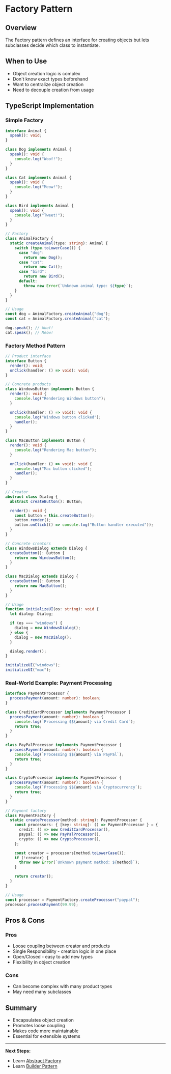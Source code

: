 # Factory Pattern

## Overview

The Factory pattern defines an interface for creating objects but lets subclasses decide which class to instantiate.

## When to Use

- Object creation logic is complex
- Don't know exact types beforehand
- Want to centralize object creation
- Need to decouple creation from usage

## TypeScript Implementation

### Simple Factory

```typescript
interface Animal {
  speak(): void;
}

class Dog implements Animal {
  speak(): void {
    console.log("Woof!");
  }
}

class Cat implements Animal {
  speak(): void {
    console.log("Meow!");
  }
}

class Bird implements Animal {
  speak(): void {
    console.log("Tweet!");
  }
}

// Factory
class AnimalFactory {
  static createAnimal(type: string): Animal {
    switch (type.toLowerCase()) {
      case "dog":
        return new Dog();
      case "cat":
        return new Cat();
      case "bird":
        return new Bird();
      default:
        throw new Error(`Unknown animal type: ${type}`);
    }
  }
}

// Usage
const dog = AnimalFactory.createAnimal("dog");
const cat = AnimalFactory.createAnimal("cat");

dog.speak(); // Woof!
cat.speak(); // Meow!
```

### Factory Method Pattern

```typescript
// Product interface
interface Button {
  render(): void;
  onClick(handler: () => void): void;
}

// Concrete products
class WindowsButton implements Button {
  render(): void {
    console.log("Rendering Windows button");
  }

  onClick(handler: () => void): void {
    console.log("Windows button clicked");
    handler();
  }
}

class MacButton implements Button {
  render(): void {
    console.log("Rendering Mac button");
  }

  onClick(handler: () => void): void {
    console.log("Mac button clicked");
    handler();
  }
}

// Creator
abstract class Dialog {
  abstract createButton(): Button;

  render(): void {
    const button = this.createButton();
    button.render();
    button.onClick(() => console.log("Button handler executed"));
  }
}

// Concrete creators
class WindowsDialog extends Dialog {
  createButton(): Button {
    return new WindowsButton();
  }
}

class MacDialog extends Dialog {
  createButton(): Button {
    return new MacButton();
  }
}

// Usage
function initializeUI(os: string): void {
  let dialog: Dialog;

  if (os === "windows") {
    dialog = new WindowsDialog();
  } else {
    dialog = new MacDialog();
  }

  dialog.render();
}

initializeUI("windows");
initializeUI("mac");
```

### Real-World Example: Payment Processing

```typescript
interface PaymentProcessor {
  processPayment(amount: number): boolean;
}

class CreditCardProcessor implements PaymentProcessor {
  processPayment(amount: number): boolean {
    console.log(`Processing $${amount} via Credit Card`);
    return true;
  }
}

class PayPalProcessor implements PaymentProcessor {
  processPayment(amount: number): boolean {
    console.log(`Processing $${amount} via PayPal`);
    return true;
  }
}

class CryptoProcessor implements PaymentProcessor {
  processPayment(amount: number): boolean {
    console.log(`Processing $${amount} via Cryptocurrency`);
    return true;
  }
}

// Payment factory
class PaymentFactory {
  static createProcessor(method: string): PaymentProcessor {
    const processors: { [key: string]: () => PaymentProcessor } = {
      credit: () => new CreditCardProcessor(),
      paypal: () => new PayPalProcessor(),
      crypto: () => new CryptoProcessor(),
    };

    const creator = processors[method.toLowerCase()];
    if (!creator) {
      throw new Error(`Unknown payment method: ${method}`);
    }

    return creator();
  }
}

// Usage
const processor = PaymentFactory.createProcessor("paypal");
processor.processPayment(99.99);
```

## Pros & Cons

### Pros

- Loose coupling between creator and products
- Single Responsibility - creation logic in one place
- Open/Closed - easy to add new types
- Flexibility in object creation

### Cons

- Can become complex with many product types
- May need many subclasses

## Summary

- Encapsulates object creation
- Promotes loose coupling
- Makes code more maintainable
- Essential for extensible systems

---

**Next Steps:**

- Learn [Abstract Factory](abstract-factory.md)
- Learn [Builder Pattern](builder.md)
